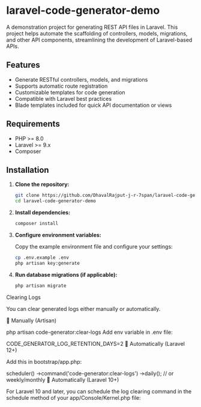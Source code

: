 # laravel-code-generator-demo

A demonstration project for generating REST API files in Laravel. This project helps automate the scaffolding of controllers, models, migrations, and other API components, streamlining the development of Laravel-based APIs.

## Features

*   Generate RESTful controllers, models, and migrations
*   Supports automatic route registration
*   Customizable templates for code generation
*   Compatible with Laravel best practices
*   Blade templates included for quick API documentation or views

## Requirements

*   PHP >= 8.0
*   Laravel >= 9.x
*   Composer

## Installation

1.  **Clone the repository:**

    ```bash
    git clone https://github.com/DhavalRajput-j-r-7span/laravel-code-generator-demo.git
    cd laravel-code-generator-demo
    ```

2.  **Install dependencies:**

    ```bash
    composer install
    ```

3.  **Configure environment variables:**

    Copy the example environment file and configure your settings:

    ```bash
    cp .env.example .env
    php artisan key:generate
    ```

4.  **Run database migrations (if applicable):**

    ```bash
    php artisan migrate
    ```

Clearing Logs

You can clear generated logs either manually or automatically.

🔹 Manually (Artisan)

php artisan code-generator:clear-logs
Add env variable in .env file:

CODE_GENERATOR_LOG_RETENTION_DAYS=2
🔹 Automatically (Laravel 12+)

Add this in bootstrap/app.php:

scheduler()
    ->command('code-generator:clear-logs')
    ->daily(); // or weekly/monthly
🔹 Automatically (Laravel 10+)

For Laravel 10 and later, you can schedule the log clearing command in the schedule method of your app/Console/Kernel.php file: